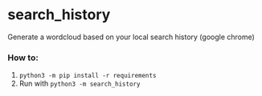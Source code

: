 # search_history

Generate a wordcloud based on your local search history (google chrome)

### How to:
1. `python3 -m pip install -r requirements`
2. Run with `python3 -m search_history`
